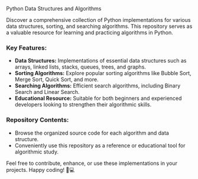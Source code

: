 Python Data Structures and Algorithms

Discover a comprehensive collection of Python implementations for various data structures, sorting, and searching algorithms. This repository serves as a valuable resource for learning and practicing algorithms in Python.

### Key Features:
- **Data Structures:** Implementations of essential data structures such as arrays, linked lists, stacks, queues, trees, and graphs.
- **Sorting Algorithms:** Explore popular sorting algorithms like Bubble Sort, Merge Sort, Quick Sort, and more.
- **Searching Algorithms:** Efficient search algorithms, including Binary Search and Linear Search.
- **Educational Resource:** Suitable for both beginners and experienced developers looking to strengthen their algorithmic skills.

### Repository Contents:
- Browse the organized source code for each algorithm and data structure.
- Conveniently use this repository as a reference or educational tool for algorithmic study.

Feel free to contribute, enhance, or use these implementations in your projects. Happy coding! 🐍💻
